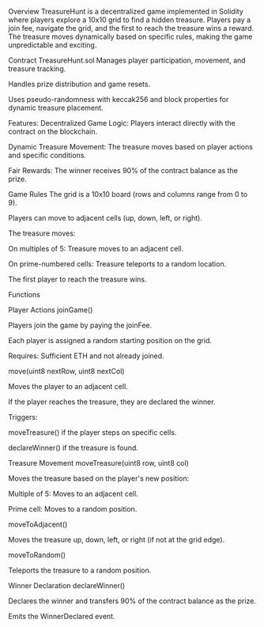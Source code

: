 Overview
TreasureHunt is a decentralized game implemented in Solidity where players explore a 10x10 grid to find a hidden treasure. Players pay a join fee, navigate the grid, and the first to reach the treasure wins a reward. The treasure moves dynamically based on specific rules, making the game unpredictable and exciting.

Contract
TreasureHunt.sol
Manages player participation, movement, and treasure tracking.

Handles prize distribution and game resets.

Uses pseudo-randomness with keccak256 and block properties for dynamic treasure placement.

Features:
Decentralized Game Logic: Players interact directly with the contract on the blockchain.

Dynamic Treasure Movement: The treasure moves based on player actions and specific conditions.

Fair Rewards: The winner receives 90% of the contract balance as the prize.

Game Rules
The grid is a 10x10 board (rows and columns range from 0 to 9).

Players can move to adjacent cells (up, down, left, or right).

The treasure moves:

On multiples of 5: Treasure moves to an adjacent cell.

On prime-numbered cells: Treasure teleports to a random location.

The first player to reach the treasure wins.

Functions

Player Actions
joinGame()

Players join the game by paying the joinFee.

Each player is assigned a random starting position on the grid.

Requires: Sufficient ETH and not already joined.

move(uint8 nextRow, uint8 nextCol)

Moves the player to an adjacent cell.

If the player reaches the treasure, they are declared the winner.

Triggers:

moveTreasure() if the player steps on specific cells.

declareWinner() if the treasure is found.

Treasure Movement
moveTreasure(uint8 row, uint8 col)

Moves the treasure based on the player's new position:

Multiple of 5: Moves to an adjacent cell.

Prime cell: Moves to a random position.

moveToAdjacent()

Moves the treasure up, down, left, or right (if not at the grid edge).

moveToRandom()

Teleports the treasure to a random position.

Winner Declaration
declareWinner()

Declares the winner and transfers 90% of the contract balance as the prize.

Emits the WinnerDeclared event.
